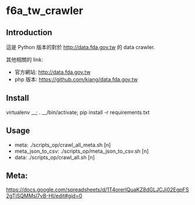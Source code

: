 f6a_tw_crawler
================

Introduction
-----
這是 Python 版本的對於 http://data.fda.gov.tw 的 data crawler.

其他相關的 link:
* 官方網站: http://data.fda.gov.tw
* php 版本: https://github.com/kiang/data.fda.gov.tw

Install
-----
virtualenv __; . __/bin/activate; pip install -r requirements.txt

Usage
-----
* meta: ./scripts_op/crawl_all_meta.sh [n]
* meta_json_to_csv: ./scripts_op/meta_json_to_csv.sh [n]
* data: ./scripts_op/crawl_all.sh [n]

Meta:
-----
https://docs.google.com/spreadsheets/d/1T4orerlQuaKZ8dGLJCJi02EgpFS2gTjSQMMsl7vB-HI/edit#gid=0
